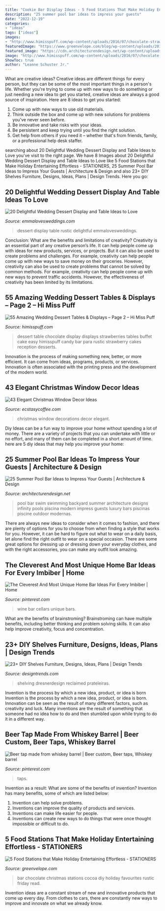 ```yaml
---
title: "Cookie Bar Display Ideas - 5 Food Stations That Make Holiday Entertaining Effortless"
description: "25 summer pool bar ideas to impress your guests"
date: "2022-12-19"
categories:
- "ideas"
tags: ["ideas"]
images:
- "http://www.himisspuff.com/wp-content/uploads/2016/07/chocolate-strawberries-display-dessert-table.jpg"
featuredImage: "https://www.greenvelope.com/blog/wp-content/uploads/2017/11/hot1.png"
featured_image: "https://cdn.architecturendesign.net/wp-content/uploads/2014/09/Summer-Pool-Bar-Ideas-24.jpg"
image: "http://www.himisspuff.com/wp-content/uploads/2016/07/chocolate-strawberries-display-dessert-table.jpg"
ShowToc: true
author: "Leanne Schuster Jr."
---
```



What are creative ideas?
Creative ideas are different things for every person, but they can be some of the most important things in a person's life. Whether you're trying to come up with new ways to do something or just needing a new idea to get you started, creative ideas are always a good source of inspiration. Here are 8 ideas to get you started: 
1. Come up with new ways to use old materials.
2. Think outside the box and come up with new solutions for problems you've never seen before.
3. Be innovative and take risks with your ideas.
4. Be persistent and keep trying until you find the right solution. 
5. Get help from others if you need it – whether that's from friends, family, or a professional help desk staffer. 

	

		
searching about 20 Delightful Wedding Dessert Display and Table Ideas to Love you've visit to the right page. We have 8 Images about 20 Delightful Wedding Dessert Display and Table Ideas to Love like 5 Food Stations that Make Holiday Entertaining Effortless - STATIONERS, 25 Summer Pool Bar Ideas to Impress Your Guests | Architecture &amp; Design and also 23+ DIY Shelves Furniture, Designs, Ideas, Plans | Design Trends. Here you go:
		
    
## 20 Delightful Wedding Dessert Display And Table Ideas To Love

<img loading=lazy src="http://emmalovesweddings.com/wp-content/uploads/2018/07/rustic-wedding-dessert-display-ideas-with-wine-barrel.jpg" onerror="this.onerror=null;this.src='https://tse2.mm.bing.net/th?id=OIP.E1QDEoQ2JaucqWNF4u3eGQHaLH&amp;pid=15.1';" alt="20 Delightful Wedding Dessert Display and Table Ideas to Love">

_Source: emmalovesweddings.com_

>dessert display table rustic delightful emmalovesweddings. 

	

Conclusion: What are the benefits and limitations of creativity?
Creativity is an essential part of any creative person’s life. It can help people come up with ideas for new products, services, or projects. But it can also be used to create problems and challenges. For example, creativity can help people come up with new ways to save money on their groceries. However, creativity can also be used to create problems that cannot be solved by common methods. For example, creativity can help people come up with new ways to prevent traffic accidents. However, the effectiveness of creativity has been limited by its limitations.

    
## 55 Amazing Wedding Dessert Tables &amp; Displays – Page 2 – Hi Miss Puff

<img loading=lazy src="http://www.himisspuff.com/wp-content/uploads/2016/07/chocolate-strawberries-display-dessert-table.jpg" onerror="this.onerror=null;this.src='https://tse3.mm.bing.net/th?id=OIP.-9WVP8y2wxdMo4jb9LX6pgHaLH&amp;pid=15.1';" alt="55 Amazing Wedding Dessert Tables &amp; Displays – Page 2 – Hi Miss Puff">

_Source: himisspuff.com_

>dessert table chocolate display displays strawberries tables buffet cake easy himisspuff candy bar para rustic strawberry cakes reception desserts. 

	

Innovation is the process of making something new, better, or more efficient. It can come from ideas, programs, products, or services. Innovation is often associated with the printing press and the development of the modern world.

    
## 43 Elegant Christmas Window Decor Ideas

<img loading=lazy src="https://i0.wp.com/www.ecstasycoffee.com/wp-content/uploads/2016/10/Christmas-Window-Decorations-Ideas-13.jpg" onerror="this.onerror=null;this.src='https://tse1.mm.bing.net/th?id=OIP.j0UA7c6rBaZDo4BUqm8d1gHaLH&amp;pid=15.1';" alt="43 Elegant Christmas Window Decor Ideas">

_Source: ecstasycoffee.com_

>christmas window decorations decor elegant. 

	

Diy Ideas can be a fun way to improve your home without spending a lot of money. There are a variety of projects that you can undertake with little or no effort, and many of them can be completed in a short amount of time. here are 5 diy ideas that may help you improve your home: 

    
## 25 Summer Pool Bar Ideas To Impress Your Guests | Architecture &amp; Design

<img loading=lazy src="https://cdn.architecturendesign.net/wp-content/uploads/2014/09/Summer-Pool-Bar-Ideas-24.jpg" onerror="this.onerror=null;this.src='https://tse3.mm.bing.net/th?id=OIP.DUKI0i_PCTIhfq9S3q6awwHaE8&amp;pid=15.1';" alt="25 Summer Pool Bar Ideas to Impress Your Guests | Architecture &amp; Design">

_Source: architecturendesign.net_

>pool bar swim swimming backyard summer architecture designs infinity pools piscina modern impress guests luxury bars piscinas piscine outdoor modernas. 

	

There are always new ideas to consider when it comes to fashion, and there are plenty of options for you to choose from when finding a style that works for you. However, it can be hard to figure out what to wear on a daily basis, let alone find the right outfit to wear on a special occasion. There are some great options for dressing up or dressing down your everyday clothes, and with the right accessories, you can make any outfit look amazing.

    
## The Cleverest And Most Unique Home Bar Ideas For Every Imbiber | Home

<img loading=lazy src="https://i.pinimg.com/736x/e7/35/8b/e7358be2cf10e8041496feef6050635e.jpg" onerror="this.onerror=null;this.src='https://tse4.mm.bing.net/th?id=OIP.QiBZkZIJcLgCwB2Xnemu5AAAAA&amp;pid=15.1';" alt="The Cleverest And Most Unique Home Bar Ideas For Every Imbiber | Home">

_Source: pinterest.com_

>wine bar cellars unique bars. 

	

What are the benefits of brainstroming?
Brainstroming can have multiple benefits, including better thinking and problem solving skills. It can also help improve creativity, focus and concentration.

    
## 23+ DIY Shelves Furniture, Designs, Ideas, Plans | Design Trends

<img loading=lazy src="https://images.designtrends.com/wp-content/uploads/2016/03/03071520/Reclaimed-Bar-Wood-DIY-Shelves.jpeg" onerror="this.onerror=null;this.src='https://tse4.mm.bing.net/th?id=OIP.zMJMltLL08qrpk6uyDEU-wHaLH&amp;pid=15.1';" alt="23+ DIY Shelves Furniture, Designs, Ideas, Plans | Design Trends">

_Source: designtrends.com_

>shelving dresnerdesign reclaimed prateleiras. 

	

Invention is the process by which a new idea, product, or idea is born
Invention is the process by which a new idea, product, or idea is born. Innovation can be seen as the result of many different factors, such as creativity and luck. Many inventions are the result of something that someone had no idea how to do and then stumbled upon while trying to do it in a different way.

    
## Beer Tap Made From Whiskey Barrel | Beer Custom, Beer Taps, Whiskey Barrel

<img loading=lazy src="https://i.pinimg.com/736x/98/63/bf/9863bf7eec0b0d8fbbe6782f49ce67a9.jpg" onerror="this.onerror=null;this.src='https://tse1.mm.bing.net/th?id=OIP.AIzJ-YP_3CfTv9KEXrVX7wHaJ3&amp;pid=15.1';" alt="Beer tap made from whiskey barrel | Beer custom, Beer taps, Whiskey barrel">

_Source: pinterest.com_

>taps. 

	

Invention as a result: What are some of the benefits of invention?
Invention has many benefits, some of which are listed below: 
1. Invention can help solve problems. 
2. Inventions can improve the quality of products and services. 
3. Inventions can make life easier for people. 
4. Inventions can create new ways to do things that were once thought impossible or difficult to do.

    
## 5 Food Stations That Make Holiday Entertaining Effortless - STATIONERS

<img loading=lazy src="https://www.greenvelope.com/blog/wp-content/uploads/2017/11/hot1.png" onerror="this.onerror=null;this.src='https://tse4.mm.bing.net/th?id=OIP.sfXBr7xLy4HRbpbsEM7DngHaLH&amp;pid=15.1';" alt="5 Food Stations that Make Holiday Entertaining Effortless - STATIONERS">

_Source: greenvelope.com_

>bar chocolate christmas stations cocoa diy holiday favourites rustic friday read. 

	

Invention ideas are a constant stream of new and innovative products that come up every day. From clothes to cars, there are constantly new ways to improve and innovate on what we already know. 

